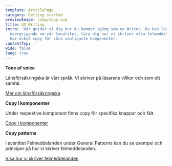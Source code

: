 ```yaml
---
template: ArticlePage
category: Getting started
previewImage: /img/copy.svg
title: UX Writing
intro: 'Här guidar vi dig hur du kommer igång som en Writer. Du kan läsa
  övergripande om vår tonalitet, lära dig hur vi skriver våra felmeddelanden. Vi
  har också copy för våra vanligaste komponenter. '
contentTop: ''
wide: false
lang: true
---
```


<div class="Callout"><strong class="Callout__title">Tone of voice </strong><p class="Callout__text">

Länsförsäkringska är vårt språk. Vi skriver på läsarens villkor och som ett samtal.
<br>

[Mer om länsförsäkringska](https://lfds.netlify.app/foundations/writing)</p></div>

<div class="Callout"><strong class="Callout__title">Copy i komponenter </strong><p class="Callout__text">

Under respektive komponent finns copy för specifika knappar och fält.
<br>

[Copy i komponenter](/components)

</p></div>

<div class="Callout"><strong class="Callout__title">Copy patterns </strong><p class="Callout__text">

I avsnittet Felmeddelanden under General Patterns kan du se exempel och principer på hur vi skriver felmeddelanden.
<br>

[Visa hur vi skriver felmeddelanden](https://lfds.netlify.app/patterns/general-patterns/writing)</p></div>
